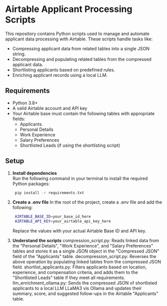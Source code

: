 # Airtable Applicant Processing Scripts

This repository contains Python scripts used to manage and automate applicant data processing with Airtable. These scripts handle tasks like:

- Compressing applicant data from related tables into a single JSON string.
- Decompressing and populating related tables from the compressed applicant data.
- Shortlisting applicants based on predefined rules.
- Enriching applicant records using a local LLM.

## Requirements

- Python 3.8+
- A valid Airtable account and API key
- Your Airtable base must contain the following tables with appropriate fields:
  - Applicants
  - Personal Details
  - Work Experience
  - Salary Preferences
  - Shortlisted Leads (if using the shortlisting script)

## Setup

1. **Install dependencies**  
   Run the following command in your terminal to install the required Python packages:

   ```bash
    pip install -r requirements.txt
   ```

2. **Create a .env file**
   In the root of the project, create a .env file and add the following:

   ```bash
    AIRTABLE_BASE_ID=your_base_id_here
    AIRTABLE_API_KEY=your_airtable_api_key_here
   ```

   Replace the values with your actual Airtable Base ID and API key.

3. **Understand the scripts**
   compression_script.py: Reads linked data from the "Personal Details", "Work Experience", and "Salary Preferences" tables and stores it as a single JSON object in the "Compressed JSON" field of the "Applicants" table.
   decompression_script.py: Reverses the above operation by populating linked tables from the compressed JSON field.
   shortlist_applicants.py: Filters applicants based on location, experience, and compensation criteria, and adds them to the "Shortlisted Leads" table if they meet all requirements.
   llm_enrichment_ollama.py: Sends the compressed JSON of shortlisted applicants to a local LLM LLaMA3 vis Ollama and updates their summary, score, and suggested follow-ups in the Airtable "Applicants" table.
